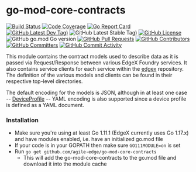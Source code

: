 # go-mod-core-contracts
[![Build Status](https://jenkins.agile-edge.org/view/EdgeX%20Foundry%20Project/job/agile-edge/job/go-mod-core-contracts/job/main/badge/icon)](https://jenkins.agile-edge.org/view/EdgeX%20Foundry%20Project/job/agile-edge/job/go-mod-core-contracts/job/main/) [![Code Coverage](https://codecov.io/gh/agile-edge/go-mod-core-contracts/branch/main/graph/badge.svg?token=s4Y4L22Bs0)](https://codecov.io/gh/agile-edge/go-mod-core-contracts) [![Go Report Card](https://goreportcard.com/badge/github.com/agile-edge/go-mod-core-contracts)](https://goreportcard.com/report/github.com/agile-edge/go-mod-core-contracts) [![GitHub Latest Dev Tag)](https://img.shields.io/github/v/tag/agile-edge/go-mod-core-contracts?include_prereleases&sort=semver&label=latest-dev)](https://github.com/agile-edge/go-mod-core-contracts/tags) ![GitHub Latest Stable Tag)](https://img.shields.io/github/v/tag/agile-edge/go-mod-core-contracts?sort=semver&label=latest-stable) [![GitHub License](https://img.shields.io/github/license/agile-edge/go-mod-core-contracts)](https://choosealicense.com/licenses/apache-2.0/) ![GitHub go.mod Go version](https://img.shields.io/github/go-mod/go-version/agile-edge/go-mod-core-contracts) [![GitHub Pull Requests](https://img.shields.io/github/issues-pr-raw/agile-edge/go-mod-core-contracts)](https://github.com/agile-edge/go-mod-core-contracts/pulls) [![GitHub Contributors](https://img.shields.io/github/contributors/agile-edge/go-mod-core-contracts)](https://github.com/agile-edge/go-mod-core-contracts/contributors) [![GitHub Committers](https://img.shields.io/badge/team-committers-green)](https://github.com/orgs/agile-edge/teams/go-mod-core-contracts-committers/members) [![GitHub Commit Activity](https://img.shields.io/github/commit-activity/m/agile-edge/go-mod-core-contracts)](https://github.com/agile-edge/go-mod-core-contracts/commits)

This module contains the contract models used to describe data as it is passed via Request/Response between various
EdgeX Foundry services. It also contains service clients for each service within the
[edgex](https://github.com/agile-edge/edgex) repository. The definition of the various models and clients can
be found in their respective top-level directories.

The default encoding for the models is JSON, although in at least one case --
[DeviceProfile](https://github.com/agile-edge/go-mod-core-contracts/blob/master/models/deviceprofile.go) --
YAML encoding is also supported since a device profile is defined as a YAML document.

### Installation ###
* Make sure you're using at least Go 1.11.1 (EdgeX currently uses Go 1.17.x) and have modules enabled, i.e. have an initialized  go.mod file 
* If your code is in your GOPATH then make sure ```GO111MODULE=on``` is set
* Run ```go get github.com/agile-edge/go-mod-core-contracts```
    * This will add the go-mod-core-contracts to the go.mod file and download it into the module cache
